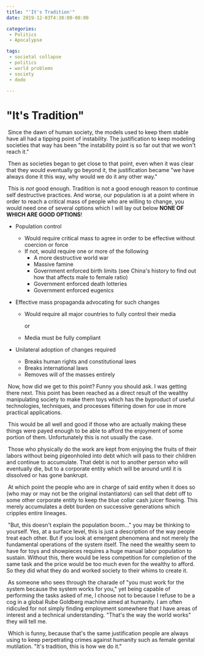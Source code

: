 ```yaml
---
title: "'It's Tradition'"
date: 2019-12-03T4:38:00-08:00

categories:
 - Politics
 - Apocalypse

tags:
 - societal collapse
 - politics
 - world problems
 - society
 - dodo

---
```

# "It's Tradition"

​	Since the dawn of human society, the models used to keep them stable have all had a tipping point of instability. The justification to keep modeling societies that way has been "the instability point is so far out that we won't reach it."

​	Then as societies began to get close to that point, even when it was clear that they would eventually go beyond it, the justification became "we have always done it this way, why would we do it any other way."

​	This is *not* good enough. Tradition is not a good enough reason to continue self destructive practices. And worse, our population is at a point where in order to reach a critical mass of people who are willing to change, you would need one of several options which I will lay out below **NONE OF WHICH ARE GOOD OPTIONS**!

- Population control

  - Would require critical mass to agree in order to be effective without coercion or force
  - If not, would require one or more of the following
    - A more destructive world war
    - Massive famine
    - Government enforced birth limits (see China's history to find out how that affects male to female ratio)
    - Government enforced death lotteries
    - Government enforced eugenics

- Effective mass propaganda advocating for such changes

  - Would require all major countries to fully control their media

    or

  - Media must be fully compliant

- Unilateral adoption of changes required 

  - Breaks human rights and constitutional laws
  - Breaks international laws
  - Removes will of the masses entirely



​	Now, how did we get to this point? Funny you should ask. I was getting there next. This point has been reached as a direct result of the wealthy manipulating society to make them toys which has the byproduct of useful technologies, techniques, and processes filtering down for use in more practical applications.

​	This would be all well and good if those who are actually making these things were payed enough to be able to afford the enjoyment of some portion of them. Unfortunately this is not usually the case.

​	Those who physically do the work are kept from enjoying the fruits of their labors without being pigeonholed into debt which will pass to their children and continue to accumulate. That debt is not to another person who will eventually die, but to a corporate entity which will be around until it is dissolved or has gone bankrupt. 

​	At which point the people who are in charge of said entity when it does so (who may or may not be the original instantiators) can sell that debt off to some other corporate entity to keep the blue collar cash juicer flowing. This merely accumulates a debt burden on successive generations which cripples entire lineages.

​	"But, this doesn't explain the population boom..." you may be thinking to yourself. Yes, at a surface level, this is just a description of the way people treat each other. But if you look at emergent phenomena and not merely the fundamental operations of the system itself. The need the wealthy seem to have for toys and showpieces requires a huge manual labor population to sustain. Without this, there would be less competition for completion of the same task and the price would be too much even for the wealthy to afford. So they did what they do and worked society to their whims to create it. 

​	As someone who sees through the charade of "you must work for the system because the system works for you," yet being capable of performing the tasks asked of me, I choose not to because I refuse to be a cog in a global Rube Goldberg machine aimed at humanity. I am often ridiculed for not simply finding employment somewhere that I have areas of interest and a technical understanding. "That's the way the world works" they will tell me.

​	Which is funny, because that's the same justification people are always using to keep perpetrating crimes against humanity such as female genital mutilation. "It's tradition, this is how we do it."